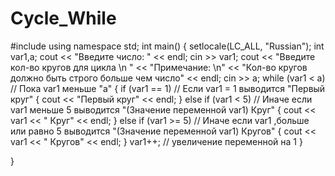 # Cycle_While
#include <iostream>
using namespace std;
int main()
{
    setlocale(LC_ALL, "Russian");
    int var1,a;
    cout << "Введите число: " << endl;
    cin >> var1;
    cout << "Введите кол-во кругов для цикла \n " << "Примечание: \n" << "Кол-во кругов должно быть строго больше чем число" << endl;
    cin >> a;
    while (var1 < a) // Пока var1 меньше "a"
    {
        if (var1 == 1) // Если var1 = 1 выводится "Первый круг" 
        {
            cout << "Первый круг" << endl;
        }
        else if (var1 < 5) // Иначе если var1 меньше 5 выводится "(Значение переменной var1) Круг"
        {
            cout << var1 << " Круг" << endl;
        }
        else if (var1 >= 5) // Иначе если var1 ,больше или равно 5 выводится "(Значение переменной var1) Кругов"
        {
            cout << var1 << " Кругов" << endl;
        }
        var1++; // увеличение переменной на 1
    }

}

